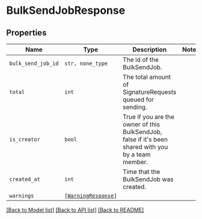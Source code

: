 # BulkSendJobResponse



## Properties

| Name | Type | Description | Notes |
| ---- | ---- | ----------- | ----- |
| `bulk_send_job_id` | ```str, none_type``` |  The id of the BulkSendJob.  |  |
| `total` | ```int``` |  The total amount of SignatureRequests queued for sending.  |  |
| `is_creator` | ```bool``` |  True if you are the owner of this BulkSendJob, false if it&#39;s been shared with you by a team member.  |  |
| `created_at` | ```int``` |  Time that the BulkSendJob was created.  |  |
| `warnings` | [```[WarningResponse]```](WarningResponse.md) |    |  |


[[Back to Model list]](../README.md#documentation-for-models) [[Back to API list]](../README.md#documentation-for-api-endpoints) [[Back to README]](../README.md)


